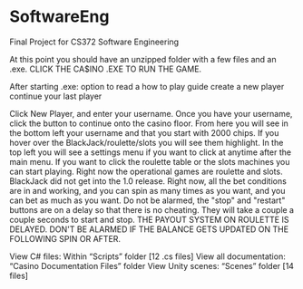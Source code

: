# SoftwareEng
Final Project for CS372 Software Engineering

At this point you should have an unzipped folder with a few files and an .exe.
 CLICK THE CA$INO .EXE TO RUN THE GAME. 
 
 After starting .exe:
option to read a how to play guide
create a new player
continue your last player

Click New Player, and enter your username. Once you have your username, click the button to continue onto the casino floor. 
From here you will see in the bottom left your username and that you start with 2000 chips. 
If you hover over the BlackJack/roulette/slots you will see them highlight. 
In the top left you will see a settings menu if you want to click at anytime after the main menu. 
If you want to click the roulette table or the slots machines you can start playing. Right now the operational games are roulette and slots. BlackJack did not get into the 1.0 release. 
 Right now, all the bet conditions are in and working, and you can spin as many times as you want, and you can bet as much as you want. 
Do not be alarmed, the "stop" and "restart" buttons are on a delay so that there is no cheating. They will take a couple a couple seconds to start and stop.
 THE PAYOUT SYSTEM ON ROULETTE IS DELAYED. DON'T BE ALARMED IF THE BALANCE GETS UPDATED ON THE FOLLOWING SPIN OR AFTER. 

View C# files: Within “Scripts” folder [12 .cs files]
View all documentation: “Casino Documentation Files” folder
View Unity scenes: “Scenes” folder [14 files]

